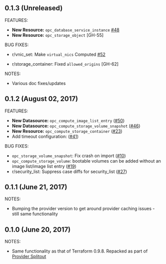 ## 0.1.3 (Unreleased)

FEATURES: 

* **New Resource:** `opc_database_service_instance` [#48](https://github.com/terraform-providers/terraform-provider-opc/issues/48)
* **New Resource:** `opc_storage_object` [GH-55]

BUG FIXES: 

* r/vnic_set: Make `virtual_nics` Computed [#52](https://github.com/terraform-providers/terraform-provider-opc/issues/52)

* r/storage_container: Fixed `allowed_origins` [GH-62]

NOTES: 

* Various doc fixes/updates

## 0.1.2 (August 02, 2017)

FEATURES:

 * **New Datasource:** `opc_compute_image_list_entry` ([#50](https://github.com/terraform-providers/terraform-provider-opc/issues/50))
 * **New Datasource:** `opc_compute_storage_volume_snapshot` ([#46](https://github.com/terraform-providers/terraform-provider-opc/issues/46))
 * **New Resource:** `opc_compute_storage_container` ([#23](https://github.com/terraform-providers/terraform-provider-opc/issues/23))
 * Add timeout configuration: ([#41](https://github.com/terraform-providers/terraform-provider-opc/issues/41))
  
BUG FIXES:
 * `opc_storage_volume_snapshot`: Fix crash on import ([#10](https://github.com/terraform-providers/terraform-provider-opc/issues/10))
 * `opc_compute_storage_volume`: bootable volumes can be added without an image list/image list entry ([#19](https://github.com/terraform-providers/terraform-provider-opc/issues/19))
 * r/security_list: Suppress case diffs for security_list ([#27](https://github.com/terraform-providers/terraform-provider-opc/issues/27))

## 0.1.1 (June 21, 2017)

NOTES:

* Bumping the provider version to get around provider caching issues - still same functionality 

## 0.1.0 (June 20, 2017)

NOTES:

* Same functionality as that of Terraform 0.9.8. Repacked as part of [Provider Splitout](https://www.hashicorp.com/blog/upcoming-provider-changes-in-terraform-0-10/)
